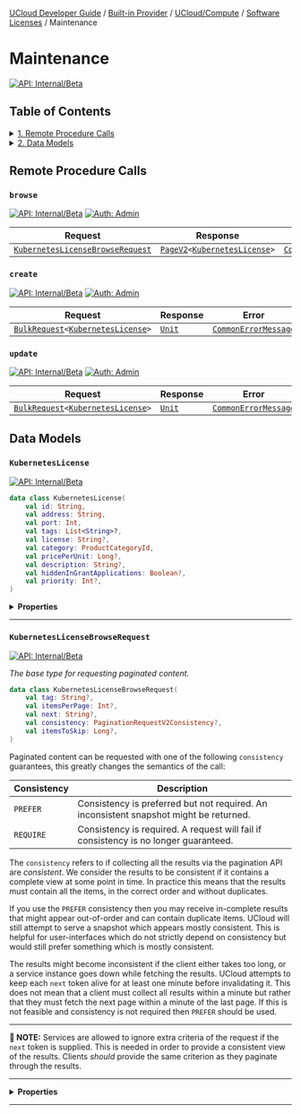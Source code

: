 [UCloud Developer Guide](/docs/developer-guide/README.md) / [Built-in Provider](/docs/developer-guide/built-in-provider/README.md) / [UCloud/Compute](/docs/developer-guide/built-in-provider/compute/README.md) / [Software Licenses](/docs/developer-guide/built-in-provider/compute/licenses/README.md) / Maintenance
# Maintenance

[![API: Internal/Beta](https://img.shields.io/static/v1?label=API&message=Internal/Beta&color=red&style=flat-square)](/docs/developer-guide/core/api-conventions.md)


## Table of Contents
<details>
<summary>
<a href='#remote-procedure-calls'>1. Remote Procedure Calls</a>
</summary>

<table><thead><tr>
<th>Name</th>
<th>Description</th>
</tr></thread>
<tbody>
<tr>
<td><a href='#browse'><code>browse</code></a></td>
<td><i>No description</i></td>
</tr>
<tr>
<td><a href='#create'><code>create</code></a></td>
<td><i>No description</i></td>
</tr>
<tr>
<td><a href='#update'><code>update</code></a></td>
<td><i>No description</i></td>
</tr>
</tbody></table>


</details>

<details>
<summary>
<a href='#data-models'>2. Data Models</a>
</summary>

<table><thead><tr>
<th>Name</th>
<th>Description</th>
</tr></thread>
<tbody>
<tr>
<td><a href='#kuberneteslicense'><code>KubernetesLicense</code></a></td>
<td><i>No description</i></td>
</tr>
<tr>
<td><a href='#kuberneteslicensebrowserequest'><code>KubernetesLicenseBrowseRequest</code></a></td>
<td>The base type for requesting paginated content.</td>
</tr>
</tbody></table>


</details>


## Remote Procedure Calls

### `browse`

[![API: Internal/Beta](https://img.shields.io/static/v1?label=API&message=Internal/Beta&color=red&style=flat-square)](/docs/developer-guide/core/api-conventions.md)
[![Auth: Admin](https://img.shields.io/static/v1?label=Auth&message=Admin&color=informational&style=flat-square)](/docs/developer-guide/core/types.md#role)



| Request | Response | Error |
|---------|----------|-------|
|<code><a href='#kuberneteslicensebrowserequest'>KubernetesLicenseBrowseRequest</a></code>|<code><a href='/docs/reference/dk.sdu.cloud.PageV2.md'>PageV2</a>&lt;<a href='#kuberneteslicense'>KubernetesLicense</a>&gt;</code>|<code><a href='/docs/reference/dk.sdu.cloud.CommonErrorMessage.md'>CommonErrorMessage</a></code>|



### `create`

[![API: Internal/Beta](https://img.shields.io/static/v1?label=API&message=Internal/Beta&color=red&style=flat-square)](/docs/developer-guide/core/api-conventions.md)
[![Auth: Admin](https://img.shields.io/static/v1?label=Auth&message=Admin&color=informational&style=flat-square)](/docs/developer-guide/core/types.md#role)



| Request | Response | Error |
|---------|----------|-------|
|<code><a href='/docs/reference/dk.sdu.cloud.calls.BulkRequest.md'>BulkRequest</a>&lt;<a href='#kuberneteslicense'>KubernetesLicense</a>&gt;</code>|<code><a href='https://kotlinlang.org/api/latest/jvm/stdlib/kotlin/-unit/'>Unit</a></code>|<code><a href='/docs/reference/dk.sdu.cloud.CommonErrorMessage.md'>CommonErrorMessage</a></code>|



### `update`

[![API: Internal/Beta](https://img.shields.io/static/v1?label=API&message=Internal/Beta&color=red&style=flat-square)](/docs/developer-guide/core/api-conventions.md)
[![Auth: Admin](https://img.shields.io/static/v1?label=Auth&message=Admin&color=informational&style=flat-square)](/docs/developer-guide/core/types.md#role)



| Request | Response | Error |
|---------|----------|-------|
|<code><a href='/docs/reference/dk.sdu.cloud.calls.BulkRequest.md'>BulkRequest</a>&lt;<a href='#kuberneteslicense'>KubernetesLicense</a>&gt;</code>|<code><a href='https://kotlinlang.org/api/latest/jvm/stdlib/kotlin/-unit/'>Unit</a></code>|<code><a href='/docs/reference/dk.sdu.cloud.CommonErrorMessage.md'>CommonErrorMessage</a></code>|




## Data Models

### `KubernetesLicense`

[![API: Internal/Beta](https://img.shields.io/static/v1?label=API&message=Internal/Beta&color=red&style=flat-square)](/docs/developer-guide/core/api-conventions.md)



```kotlin
data class KubernetesLicense(
    val id: String,
    val address: String,
    val port: Int,
    val tags: List<String>?,
    val license: String?,
    val category: ProductCategoryId,
    val pricePerUnit: Long?,
    val description: String?,
    val hiddenInGrantApplications: Boolean?,
    val priority: Int?,
)
```

<details>
<summary>
<b>Properties</b>
</summary>

<details>
<summary>
<code>id</code>: <code><code><a href='https://kotlinlang.org/api/latest/jvm/stdlib/kotlin/-string/'>String</a></code></code>
</summary>





</details>

<details>
<summary>
<code>address</code>: <code><code><a href='https://kotlinlang.org/api/latest/jvm/stdlib/kotlin/-string/'>String</a></code></code>
</summary>





</details>

<details>
<summary>
<code>port</code>: <code><code><a href='https://kotlinlang.org/api/latest/jvm/stdlib/kotlin/-int/'>Int</a></code></code>
</summary>





</details>

<details>
<summary>
<code>tags</code>: <code><code><a href='https://kotlinlang.org/api/latest/jvm/stdlib/kotlin.collections/-list/'>List</a>&lt;<a href='https://kotlinlang.org/api/latest/jvm/stdlib/kotlin/-string/'>String</a>&gt;?</code></code>
</summary>





</details>

<details>
<summary>
<code>license</code>: <code><code><a href='https://kotlinlang.org/api/latest/jvm/stdlib/kotlin/-string/'>String</a>?</code></code>
</summary>





</details>

<details>
<summary>
<code>category</code>: <code><code><a href='/docs/reference/dk.sdu.cloud.accounting.api.ProductCategoryId.md'>ProductCategoryId</a></code></code>
</summary>





</details>

<details>
<summary>
<code>pricePerUnit</code>: <code><code><a href='https://kotlinlang.org/api/latest/jvm/stdlib/kotlin/-long/'>Long</a>?</code></code>
</summary>





</details>

<details>
<summary>
<code>description</code>: <code><code><a href='https://kotlinlang.org/api/latest/jvm/stdlib/kotlin/-string/'>String</a>?</code></code>
</summary>





</details>

<details>
<summary>
<code>hiddenInGrantApplications</code>: <code><code><a href='https://kotlinlang.org/api/latest/jvm/stdlib/kotlin/-boolean/'>Boolean</a>?</code></code>
</summary>





</details>

<details>
<summary>
<code>priority</code>: <code><code><a href='https://kotlinlang.org/api/latest/jvm/stdlib/kotlin/-int/'>Int</a>?</code></code>
</summary>





</details>



</details>



---

### `KubernetesLicenseBrowseRequest`

[![API: Internal/Beta](https://img.shields.io/static/v1?label=API&message=Internal/Beta&color=red&style=flat-square)](/docs/developer-guide/core/api-conventions.md)


_The base type for requesting paginated content._

```kotlin
data class KubernetesLicenseBrowseRequest(
    val tag: String?,
    val itemsPerPage: Int?,
    val next: String?,
    val consistency: PaginationRequestV2Consistency?,
    val itemsToSkip: Long?,
)
```
Paginated content can be requested with one of the following `consistency` guarantees, this greatly changes the
semantics of the call:

| Consistency | Description |
|-------------|-------------|
| `PREFER` | Consistency is preferred but not required. An inconsistent snapshot might be returned. |
| `REQUIRE` | Consistency is required. A request will fail if consistency is no longer guaranteed. |

The `consistency` refers to if collecting all the results via the pagination API are _consistent_. We consider the
results to be consistent if it contains a complete view at some point in time. In practice this means that the results
must contain all the items, in the correct order and without duplicates.

If you use the `PREFER` consistency then you may receive in-complete results that might appear out-of-order and can
contain duplicate items. UCloud will still attempt to serve a snapshot which appears mostly consistent. This is helpful
for user-interfaces which do not strictly depend on consistency but would still prefer something which is mostly
consistent.

The results might become inconsistent if the client either takes too long, or a service instance goes down while
fetching the results. UCloud attempts to keep each `next` token alive for at least one minute before invalidating it.
This does not mean that a client must collect all results within a minute but rather that they must fetch the next page
within a minute of the last page. If this is not feasible and consistency is not required then `PREFER` should be used.

---

__📝 NOTE:__ Services are allowed to ignore extra criteria of the request if the `next` token is supplied. This is
needed in order to provide a consistent view of the results. Clients _should_ provide the same criterion as they
paginate through the results.

---

<details>
<summary>
<b>Properties</b>
</summary>

<details>
<summary>
<code>tag</code>: <code><code><a href='https://kotlinlang.org/api/latest/jvm/stdlib/kotlin/-string/'>String</a>?</code></code>
</summary>





</details>

<details>
<summary>
<code>itemsPerPage</code>: <code><code><a href='https://kotlinlang.org/api/latest/jvm/stdlib/kotlin/-int/'>Int</a>?</code></code> Requested number of items per page. Supported values: 10, 25, 50, 100, 250.
</summary>





</details>

<details>
<summary>
<code>next</code>: <code><code><a href='https://kotlinlang.org/api/latest/jvm/stdlib/kotlin/-string/'>String</a>?</code></code> A token requesting the next page of items
</summary>





</details>

<details>
<summary>
<code>consistency</code>: <code><code><a href='/docs/reference/dk.sdu.cloud.PaginationRequestV2Consistency.md'>PaginationRequestV2Consistency</a>?</code></code> Controls the consistency guarantees provided by the backend
</summary>





</details>

<details>
<summary>
<code>itemsToSkip</code>: <code><code><a href='https://kotlinlang.org/api/latest/jvm/stdlib/kotlin/-long/'>Long</a>?</code></code> Items to skip ahead
</summary>





</details>



</details>



---

